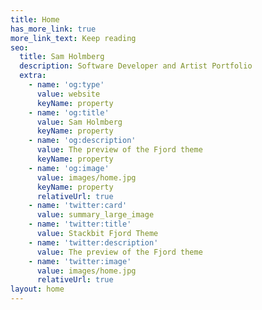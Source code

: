 ```yaml
---
title: Home
has_more_link: true
more_link_text: Keep reading
seo:
  title: Sam Holmberg
  description: Software Developer and Artist Portfolio
  extra:
    - name: 'og:type'
      value: website
      keyName: property
    - name: 'og:title'
      value: Sam Holmberg
      keyName: property
    - name: 'og:description'
      value: The preview of the Fjord theme
      keyName: property
    - name: 'og:image'
      value: images/home.jpg
      keyName: property
      relativeUrl: true
    - name: 'twitter:card'
      value: summary_large_image
    - name: 'twitter:title'
      value: Stackbit Fjord Theme
    - name: 'twitter:description'
      value: The preview of the Fjord theme
    - name: 'twitter:image'
      value: images/home.jpg
      relativeUrl: true
layout: home
---
```


